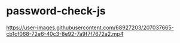 # password-check-js

https://user-images.githubusercontent.com/68927203/207037665-cb1cf068-72e6-40c3-8e92-7a9f7f7672a2.mp4

